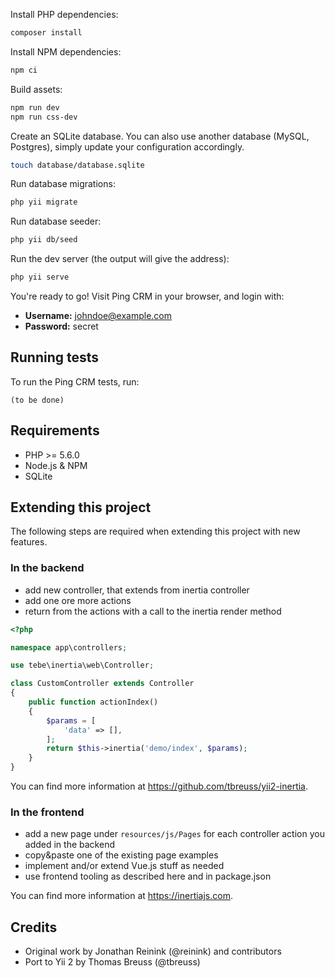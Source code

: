Install PHP dependencies:

```sh
composer install
```

Install NPM dependencies:

```sh
npm ci
```

Build assets:

```sh
npm run dev
npm run css-dev
```

Create an SQLite database. You can also use another database (MySQL, Postgres), simply update your configuration accordingly.

```sh
touch database/database.sqlite
```

Run database migrations:

```sh
php yii migrate
```

Run database seeder:

```sh
php yii db/seed
```

Run the dev server (the output will give the address):

```sh
php yii serve
```

You're ready to go! Visit Ping CRM in your browser, and login with:

- **Username:** johndoe@example.com
- **Password:** secret

## Running tests

To run the Ping CRM tests, run:

```
(to be done)
```

## Requirements

- PHP >= 5.6.0
- Node.js & NPM
- SQLite

## Extending this project

The following steps are required when extending this project with new features.

### In the backend

- add new controller, that extends from inertia controller
- add one ore more actions
- return from the actions with a call to the inertia render method   

~~~php
<?php

namespace app\controllers;

use tebe\inertia\web\Controller;

class CustomController extends Controller
{
    public function actionIndex()
    {
        $params = [
            'data' => [],
        ];
        return $this->inertia('demo/index', $params);
    }
}
~~~

You can find more information at <https://github.com/tbreuss/yii2-inertia>.

### In the frontend

- add a new page under `resources/js/Pages` for each controller action you added in the backend 
- copy&paste one of the existing page examples
- implement and/or extend Vue.js stuff as needed
- use frontend tooling as described here and in package.json

You can find more information at <https://inertiajs.com>.

## Credits

- Original work by Jonathan Reinink (@reinink) and contributors
- Port to Yii 2 by Thomas Breuss (@tbreuss)
